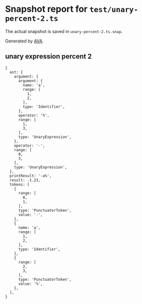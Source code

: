# Snapshot report for `test/unary-percent-2.ts`

The actual snapshot is saved in `unary-percent-2.ts.snap`.

Generated by [AVA](https://avajs.dev).

## unary expression percent 2

    {
      ast: {
        argument: {
          argument: {
            name: 'a',
            range: [
              1,
              2,
            ],
            type: 'Identifier',
          },
          operator: '%',
          range: [
            1,
            3,
          ],
          type: 'UnaryExpression',
        },
        operator: '-',
        range: [
          0,
          3,
        ],
        type: 'UnaryExpression',
      },
      printResult: '-a%',
      result: -1.23,
      tokens: [
        {
          range: [
            0,
            1,
          ],
          type: 'PunctuatorToken',
          value: '-',
        },
        {
          name: 'a',
          range: [
            1,
            2,
          ],
          type: 'Identifier',
        },
        {
          range: [
            2,
            3,
          ],
          type: 'PunctuatorToken',
          value: '%',
        },
      ],
    }
